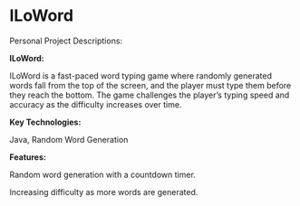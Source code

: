 # ILoWord
Personal Project Descriptions:

**ILoWord:**

ILoWord is a fast-paced word typing game where randomly generated words fall from the top of the screen, and the player must type them before they reach the bottom. The game challenges the player’s typing speed and accuracy as the difficulty increases over time.

**Key Technologies:** 

Java, Random Word Generation

**Features:**

Random word generation with a countdown timer.

Increasing difficulty as more words are generated.
